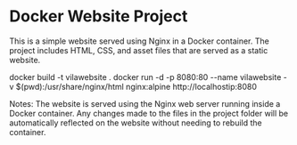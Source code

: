 # Docker Website Project
This is a simple website served using Nginx in a Docker container. The project includes HTML, CSS, and asset files that are served as a static website.

docker build -t vilawebsite .
docker run -d -p 8080:80 --name vilawebsite -v $(pwd):/usr/share/nginx/html nginx:alpine
http://localhostip:8080

Notes:
The website is served using the Nginx web server running inside a Docker container.
Any changes made to the files in the project folder will be automatically reflected on the website without needing to rebuild the container.
